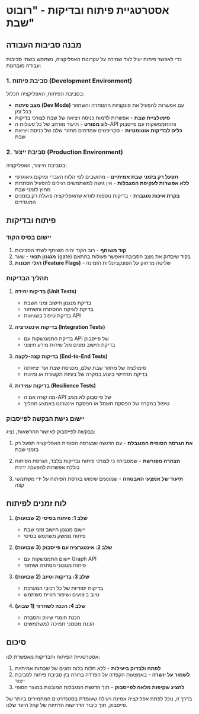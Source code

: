# אסטרטגיית פיתוח ובדיקות - "רובוט שבת"

## מבנה סביבות העבודה

כדי לאפשר פיתוח יעיל לצד שמירה על עקרונות האפליקציה, נשתמש בשתי סביבות עבודה מובחנות:

### 1. סביבת פיתוח (Development Environment)

בסביבת הפיתוח, האפליקציה תכלול:

- **מצב פיתוח (Dev Mode)** עם אפשרות להפעיל את פונקציות ההסתרה והשחזור בכל זמן
- **סימולציית שבת** - אפשרות לדמות כניסה ויציאה של שבת לצורכי בדיקות
- **לוג מפורט** - תיעוד מורחב של כל פעולות ה-API וההתממשקות עם פייסבוק
- **כלים לבדיקות אוטומטיות** - סקריפטים שמדמים מחזור שלם של כניסת ויציאת שבת

### 2. סביבת ייצור (Production Environment)

בסביבת הייצור, האפליקציה:

- **תפעל רק בזמני שבת אמיתיים** - מחושבים לפי הלוח העברי ומיקום גיאוגרפי
- **ללא אפשרות לעקיפת המגבלות** - אין גישה למשתמשים רגילים להפעיל הסתרות מחוץ לזמני שבת
- **בקרת איכות מוגברת** - בדיקות נוספות לוודא שהאפליקציה פועלת רק בזמנים המוגדרים

## פיתוח ובדיקות

### יישום בסיס הקוד

1. **קוד משותף** - רוב הקוד יהיה משותף לשתי הסביבות
2. **מנגנון תנאי** - שער (gate) בקוד שיבדוק את מצב הסביבה ויאפשר פעולות בהתאם
3. **דגלי תכונות (Feature Flags)** - שליטה מרחוק על הפונקציונליות הזמינה

### תהליך הבדיקות

1. **בדיקות יחידה (Unit Tests)**
   - בדיקת מנגנון חישוב זמני השבת
   - בדיקת לוגיקת ההסתרה והשחזור
   - בדיקת טיפול בשגיאות API

2. **בדיקות אינטגרציה (Integration Tests)**
   - בדיקת התממשקות עם API של פייסבוק
   - בדיקת חישוב זמנים מול שירות מידע חיצוני

3. **בדיקות קצה-לקצה (End-to-End Tests)**
   - סימולציה של מחזור שבת שלם, מכניסת שבת ועד יציאתה
   - בדיקת תרחישי ביצוע במקרה של בעיות תקשורת או זמינות

4. **בדיקות עמידות (Resilience Tests)**
   - מה קורה אם ה-API של פייסבוק לא מגיב
   - טיפול במקרה של הפסקת חשמל או הפסקת אינטרנט באמצע תהליך

### יישום גישת הבקשה לפייסבוק

בבקשה לפייסבוק לאישור ההרשאות, נציג:

1. **את הגרסה הסופית המוגבלת** - עם הדגשה שבגרסה הסופית האפליקציה תפעל רק בזמני שבת

2. **הצהרה מפורשת** - שמסבירה כי לצורכי פיתוח ובדיקות בלבד, הגרסת הפיתוח כוללת אפשרות להפעלה ידנית

3. **תיעוד של אמצעי האבטחה** - שמונעים שימוש בגרסת הפיתוח על ידי משתמשי קצה

## לוח זמנים לפיתוח

1. **שלב 1: פיתוח בסיסי (2 שבועות)**
   - יישום מנגנון חישוב זמני שבת
   - פיתוח ממשק משתמש בסיסי

2. **שלב 2: אינטגרציה עם פייסבוק (3 שבועות)**
   - יישום התממשקות עם Graph API
   - פיתוח מנגנוני הסתרה ושחזור

3. **שלב 3: בדיקות וטיוב (2 שבועות)**
   - בדיקות יסודיות של כל רכיבי המערכת
   - טיוב ביצועים ושיפור חוויית משתמש

4. **שלב 4: הכנה לשחרור (1 שבוע)**
   - הכנת חומרי שיווק והסברה
   - הכנת מסמכי תמיכה למשתמשים

## סיכום

אסטרטגיית הפיתוח והבדיקות מאפשרת לנו:

1. **לפתח ולבדוק ביעילות** - ללא תלות בלוח זמנים של שבתות אמיתיות
2. **לשמור על יושרה** - באמצעות הקפדה על הפרדה ברורה בין סביבת פיתוח לסביבת ייצור
3. **להציג שקיפות מלאה לפייסבוק** - תוך הדגשת המגבלות המובנות במוצר הסופי

בדרך זו, נוכל לפתח אפליקציה אמינה ויעילה שעומדת בסטנדרטים המחמירים ביותר של פייסבוק, תוך כיבוד הדרישות הדתיות של קהל היעד שלנו.